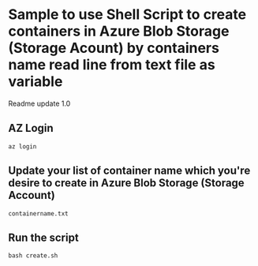 # Sample to use Shell Script to create containers in Azure Blob Storage (Storage Acount) by containers name read line from text file as variable
Readme update 1.0

## AZ Login
```shell
az login
```

## Update your list of container name which you're desire to create in Azure Blob Storage (Storage Account)
```shell
containername.txt
```

## Run the script
```shell
bash create.sh
```
